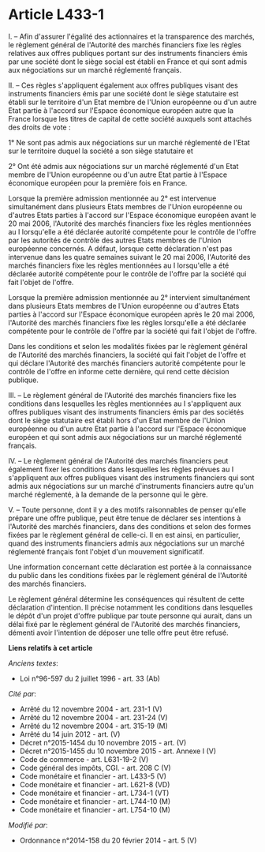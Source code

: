 # Article L433-1

I. – Afin d'assurer l'égalité des actionnaires et la transparence des marchés, le règlement général de l'Autorité des marchés
financiers fixe les règles relatives aux offres publiques portant sur des instruments financiers émis par une société dont le
siège social est établi en France et qui sont admis aux négociations sur un marché réglementé français.

II. – Ces règles s'appliquent également aux offres publiques visant des instruments financiers émis par une société dont le
siège statutaire est établi sur le territoire d'un Etat membre de l'Union européenne ou d'un autre Etat partie à l'accord sur
l'Espace économique européen autre que la France lorsque les titres de capital de cette société auxquels sont attachés des
droits de vote :

1° Ne sont pas admis aux négociations sur un marché réglementé de l'Etat sur le territoire duquel la société a son siège
statutaire et

2° Ont été admis aux négociations sur un marché réglementé d'un Etat membre de l'Union européenne ou d'un autre Etat partie à
l'Espace économique européen pour la première fois en France.

Lorsque la première admission mentionnée au 2° est intervenue simultanément dans plusieurs Etats membres de l'Union
européenne ou d'autres Etats parties à l'accord sur l'Espace économique européen avant le 20 mai 2006, l'Autorité des marchés
financiers fixe les règles mentionnées au I lorsqu'elle a été déclarée autorité compétente pour le contrôle de l'offre par
les autorités de contrôle des autres Etats membres de l'Union européenne concernés. A défaut, lorsque cette déclaration n'est
pas intervenue dans les quatre semaines suivant le 20 mai 2006, l'Autorité des marchés financiers fixe les règles mentionnées
au I lorsqu'elle a été déclarée autorité compétente pour le contrôle de l'offre par la société qui fait l'objet de l'offre.

Lorsque la première admission mentionnée au 2° intervient simultanément dans plusieurs Etats membres de l'Union européenne ou
d'autres Etats parties à l'accord sur l'Espace économique européen après le 20 mai 2006, l'Autorité des marchés financiers
fixe les règles lorsqu'elle a été déclarée compétente pour le contrôle de l'offre par la société qui fait l'objet de l'offre.

Dans les conditions et selon les modalités fixées par le règlement général de l'Autorité des marchés financiers, la société
qui fait l'objet de l'offre et qui déclare l'Autorité des marchés financiers autorité compétente pour le contrôle de l'offre
en informe cette dernière, qui rend cette décision publique.

III. – Le règlement général de l'Autorité des marchés financiers fixe les conditions dans lesquelles les règles mentionnées
au I s'appliquent aux offres publiques visant des instruments financiers émis par des sociétés dont le siège statutaire est
établi hors d'un Etat membre de l'Union européenne ou d'un autre Etat partie à l'accord sur l'Espace économique européen et
qui sont admis aux négociations sur un marché réglementé français.

IV. – Le règlement général de l'Autorité des marchés financiers peut également fixer les conditions dans lesquelles les
règles prévues au I s'appliquent aux offres publiques visant des instruments financiers qui sont admis aux négociations sur
un marché d'instruments financiers autre qu'un marché réglementé, à la demande de la personne qui le gère.

V. – Toute personne, dont il y a des motifs raisonnables de penser qu'elle prépare une offre publique, peut être tenue de
déclarer ses intentions à l'Autorité des marchés financiers, dans des conditions et selon des formes fixées par le règlement
général de celle-ci. Il en est ainsi, en particulier, quand des instruments financiers admis aux négociations sur un marché
réglementé français font l'objet d'un mouvement significatif.

Une information concernant cette déclaration est portée à la connaissance du public dans les conditions fixées par le
règlement général de l'Autorité des marchés financiers.

Le règlement général détermine les conséquences qui résultent de cette déclaration d'intention. Il précise notamment les
conditions dans lesquelles le dépôt d'un projet d'offre publique par toute personne qui aurait, dans un délai fixé par le
règlement général de l'Autorité des marchés financiers, démenti avoir l'intention de déposer une telle offre peut être
refusé.

**Liens relatifs à cet article**

_Anciens textes_:

  - Loi n°96-597 du 2 juillet 1996 - art. 33 (Ab)

_Cité par_:

  - Arrêté du 12 novembre 2004 - art. 231-1 (V)
  - Arrêté du 12 novembre 2004 - art. 231-24 (V)
  - Arrêté du 12 novembre 2004 - art. 315-19 (M)
  - Arrêté du 14 juin 2012 - art. (V)
  - Décret n°2015-1454 du 10 novembre 2015 - art. (V)
  - Décret n°2015-1455 du 10 novembre 2015 - art. Annexe I (V)
  - Code de commerce - art. L631-19-2 (V)
  - Code général des impôts, CGI. - art. 208 C (V)
  - Code monétaire et financier - art. L433-5 (V)
  - Code monétaire et financier - art. L621-8 (VD)
  - Code monétaire et financier - art. L734-1 (VT)
  - Code monétaire et financier - art. L744-10 (M)
  - Code monétaire et financier - art. L754-10 (M)

_Modifié par_:

  - Ordonnance n°2014-158 du 20 février 2014 - art. 5 (V)
